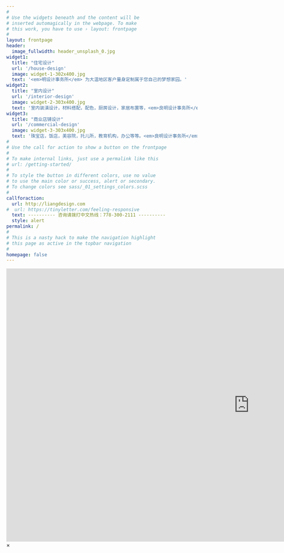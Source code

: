 ```yaml
---
#
# Use the widgets beneath and the content will be
# inserted automagically in the webpage. To make
# this work, you have to use › layout: frontpage
#
layout: frontpage
header:
  image_fullwidth: header_unsplash_0.jpg
widget1:
  title: "住宅设计"
  url: '/house-design'
  image: widget-1-302x400.jpg
  text: '<em>明设计事务所</em> 为大温地区客户量身定制属于您自己的梦想家园。'
widget2:
  title: "室内设计"
  url: '/interior-design'
  image: widget-2-303x400.jpg
  text: '室内装潢设计，材料搭配，配色，厨房设计，家居布置等，<em>良明设计事务所</em> 提供全程现场跟踪监理服务'
widget3:
  title: "商业店铺设计"
  url: '/commercial-design'
  image: widget-3-303x400.jpg
  text: '珠宝店，饭店，美容院，托儿所，教育机构，办公等等。<em>良明设计事务所</em> 可帮您完成政府报批所需文件和施工文件。'
#
# Use the call for action to show a button on the frontpage
#
# To make internal links, just use a permalink like this
# url: /getting-started/
#
# To style the button in different colors, use no value
# to use the main color or success, alert or secondary.
# To change colors see sass/_01_settings_colors.scss
#
callforaction:
  url: http://liangdesign.com
#  url: https://tinyletter.com/feeling-responsive
  text: ---------- 咨询请拨打中文热线：778-300-2111 ----------
  style: alert
permalink: /
#
# This is a nasty hack to make the navigation highlight
# this page as active in the topbar navigation
#
homepage: false
---
```


<div id="videoModal" class="reveal-modal large" data-reveal="">
  <div class="flex-video widescreen vimeo" style="display: block;">
    <iframe width="1280" height="720" src="https://www.youtube.com/embed/fQaiZhNx8B0" frameborder="0" allowfullscreen></iframe>
  </div>
  <a class="close-reveal-modal">&#215;</a>
</div>
